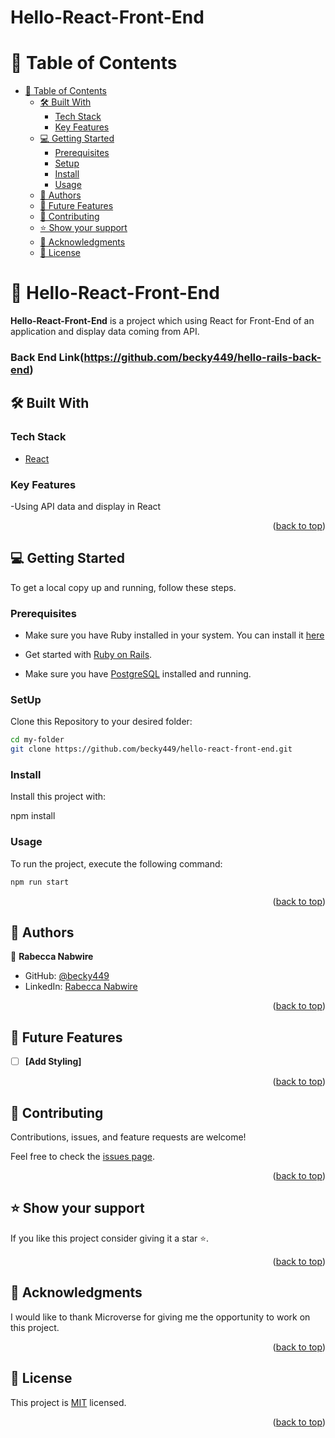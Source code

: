 # Hello-React-Front-End
# 📗 Table of Contents

- [📗 Table of Contents](#-table-of-contents)
  - [🛠 Built With ](#-built-with-)
    - [Tech Stack ](#tech-stack-)
    - [Key Features ](#key-features-)
  - [💻 Getting Started ](#-getting-started-)
    - [Prerequisites](#prerequisites)
    - [Setup](#setup)
    - [Install](#install)
    - [Usage](#usage)
  - [👥 Authors ](#-authors-)
  - [🔭 Future Features ](#-future-features-)
  - [🤝 Contributing ](#-contributing-)
  - [⭐️ Show your support ](#️-show-your-support-)
  - [🙏 Acknowledgments ](#-acknowledgments-)
  - [📝 License ](#-license-)

# 📖 Hello-React-Front-End <a name="about-project"></a>

**Hello-React-Front-End** is a project which using React for Front-End of an application and display data coming from API.
### Back End Link(https://github.com/becky449/hello-rails-back-end)
## 🛠 Built With <a name="built-with"></a>

### Tech Stack <a name="tech-stack"></a>

  <ul>
    <li><a href=https://react.dev/>React</a></li>
  </ul>

### Key Features <a name="key-features"></a>


-Using API data and display in React 


<p align="right">(<a href="#readme-top">back to top</a>)</p>


## 💻 Getting Started <a name="getting-started"></a>

To get a local copy up and running, follow these steps.


### Prerequisites

- Make sure you have Ruby installed in your system. You can install it [here](https://www.ruby-lang.org/en/documentation/installation/)

- Get started with [Ruby on Rails](https://guides.rubyonrails.org/getting_started.html).

- Make sure you have [PostgreSQL](https://www.postgresql.org/) installed and running.

### SetUp

Clone this Repository to your desired folder:

``` sh
cd my-folder
git clone https://github.com/becky449/hello-react-front-end.git
```
### Install 
Install this project with:
 
npm install

### Usage
To run the project, execute the following command:
``` sh
npm run start
```

<p align="right">(<a href="#readme-top">back to top</a>)</p>

## 👥 Authors <a name="author"></a>
👤 **Rabecca Nabwire**

- GitHub: [@becky449](https://github.com/becky449)
- LinkedIn: [Rabecca Nabwire](https://www.linkedin.com/in/rabecca_nabwire/)

<p align="right">(<a href="#readme-top">back to top</a>)</p>

## 🔭 Future Features <a name="future-features"></a>

- [ ] **[Add Styling]**

<p align="right">(<a href="#readme-top">back to top</a>)</p>

## 🤝 Contributing <a name="contributing"></a>

Contributions, issues, and feature requests are welcome!

Feel free to check the [issues page](../../issues/).

<p align="right">(<a href="#readme-top">back to top</a>)</p>

## ⭐️ Show your support <a name="support"></a>

If you like this project consider giving it a star ⭐️.

<p align="right">(<a href="#readme-top">back to top</a>)</p>

## 🙏 Acknowledgments <a name="acknowledgements"></a>

I would like to thank Microverse for giving me the opportunity to work on this project.

<p align="right">(<a href="#readme-top">back to top</a>)</p>

## 📝 License <a name="license"></a>

This project is [MIT](./MIT.md) licensed.

<p align="right">(<a href="#readme-top">back to top</a>)</p>